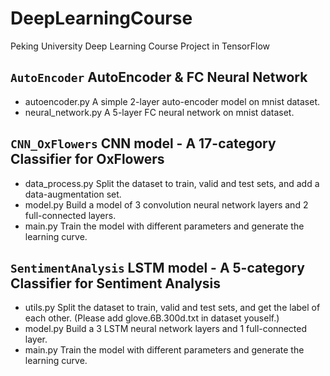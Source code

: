 # DeepLearningCourse
Peking University Deep Learning Course Project in TensorFlow 


## `` AutoEncoder `` AutoEncoder & FC Neural Network
* autoencoder.py
	A simple 2-layer auto-encoder model on mnist dataset.
* neural_network.py
	A 5-layer FC neural network on mnist dataset.


## `` CNN_OxFlowers `` CNN model - A 17-category Classifier for OxFlowers
* data_process.py
	Split the dataset to train, valid and test sets, and add a data-augmentation set.
* model.py
	Build a model of 3 convolution neural network layers and 2 full-connected layers.
* main.py
	Train the model with different parameters and generate the learning curve.


## ``SentimentAnalysis`` LSTM model - A 5-category Classifier for Sentiment Analysis
* utils.py
	Split the dataset to train, valid and test sets, and get the label of each other. (Please add glove.6B.300d.txt in dataset youself.)
* model.py
	Build a 3 LSTM neural network layers and 1 full-connected layer.
* main.py
	Train the model with different parameters and generate the learning curve.